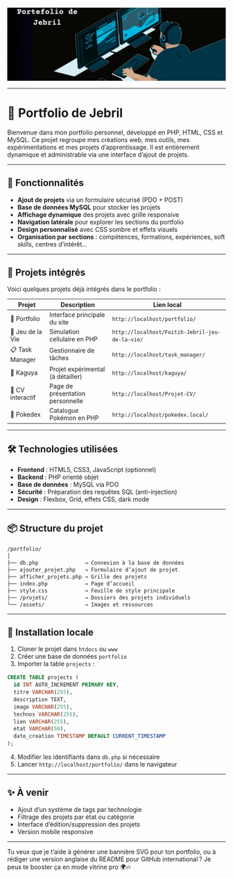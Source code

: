 ![Portfolio de Jebril](Portefolio-Jebril.gif)


---

# 📁 Portfolio de Jebril

Bienvenue dans mon portfolio personnel, développé en PHP, HTML, CSS et MySQL. Ce projet regroupe mes créations web, mes outils, mes expérimentations et mes projets d’apprentissage. Il est entièrement dynamique et administrable via une interface d’ajout de projets.

---

## 🧰 Fonctionnalités

- **Ajout de projets** via un formulaire sécurisé (PDO + POST)
- **Base de données MySQL** pour stocker les projets
- **Affichage dynamique** des projets avec grille responsive
- **Navigation latérale** pour explorer les sections du portfolio
- **Design personnalisé** avec CSS sombre et effets visuels
- **Organisation par sections** : compétences, formations, expériences, soft skills, centres d’intérêt…

---

## 🧪 Projets intégrés

Voici quelques projets déjà intégrés dans le portfolio :

| Projet              | Description                                      | Lien local                          |
|---------------------|--------------------------------------------------|-------------------------------------|
| 🎨 Portfolio         | Interface principale du site                     | `http://localhost/portfolio/`       |
| 🧬 Jeu de la Vie     | Simulation cellulaire en PHP                     | `http://localhost/Foitih-Jebril-jeu-de-la-vie/` |
| 📋 Task Manager      | Gestionnaire de tâches                          | `http://localhost/task_manager/`    |
| 🧠 Kaguya            | Projet expérimental (à détailler)                | `http://localhost/kaguya/`          |
| 🧾 CV interactif     | Page de présentation personnelle                 | `http://localhost/Projet-CV/`       |
| 🐾 Pokedex           | Catalogue Pokémon en PHP                         | `http://localhost/pokedex.local/`   |

---

## 🛠 Technologies utilisées

- **Frontend** : HTML5, CSS3, JavaScript (optionnel)
- **Backend** : PHP orienté objet
- **Base de données** : MySQL via PDO
- **Sécurité** : Préparation des requêtes SQL (anti-injection)
- **Design** : Flexbox, Grid, effets CSS, dark mode

---

## 📦 Structure du projet

```
/portfolio/
│
├── db.php               → Connexion à la base de données
├── ajouter_projet.php   → Formulaire d’ajout de projet
├── afficher_projets.php → Grille des projets
├── index.php            → Page d’accueil
├── style.css            → Feuille de style principale
├── /projets/            → Dossiers des projets individuels
└── /assets/             → Images et ressources
```

---

## 🚀 Installation locale

1. Cloner le projet dans `htdocs` ou `www`
2. Créer une base de données `portfolio`
3. Importer la table `projects` :

```sql
CREATE TABLE projects (
  id INT AUTO_INCREMENT PRIMARY KEY,
  titre VARCHAR(255),
  description TEXT,
  image VARCHAR(255),
  technos VARCHAR(255),
  lien VARCHAR(255),
  etat VARCHAR(50),
  date_creation TIMESTAMP DEFAULT CURRENT_TIMESTAMP
);
```

4. Modifier les identifiants dans `db.php` si nécessaire
5. Lancer `http://localhost/portfolio/` dans le navigateur

---

## ✨ À venir

- Ajout d’un système de tags par technologie
- Filtrage des projets par état ou catégorie
- Interface d’édition/suppression des projets
- Version mobile responsive

---

Tu veux que je t’aide à générer une bannière SVG pour ton portfolio, ou à rédiger une version anglaise du README pour GitHub international ? Je peux te booster ça en mode vitrine pro 🌍🔥
